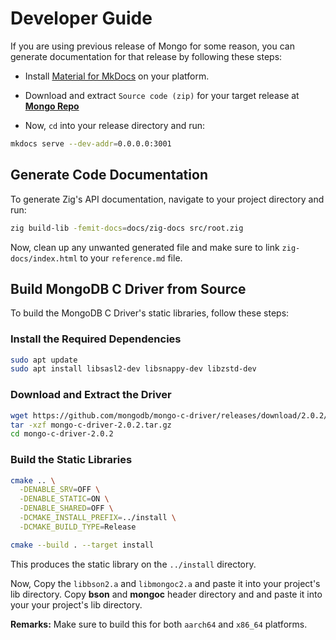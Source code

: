 # Developer Guide

If you are using previous release of Mongo for some reason, you can generate documentation for that release by following these steps:

- Install [Material for MkDocs](https://squidfunk.github.io/mkdocs-material/getting-started/) on your platform.

- Download and extract `Source code (zip)` for your target release at [**Mongo Repo**](https://github.com/bitlaab-blitz/mongo)

- Now, `cd` into your release directory and run:

```sh
mkdocs serve --dev-addr=0.0.0.0:3001
```

## Generate Code Documentation

To generate Zig's API documentation, navigate to your project directory and run:

```sh
zig build-lib -femit-docs=docs/zig-docs src/root.zig
```

Now, clean up any unwanted generated file and make sure to link `zig-docs/index.html` to your `reference.md` file.

## Build MongoDB C Driver from Source

To build the MongoDB C Driver's static libraries, follow these steps:

### Install the Required Dependencies

```sh
sudo apt update
sudo apt install libsasl2-dev libsnappy-dev libzstd-dev
```

### Download and Extract the Driver

```sh
wget https://github.com/mongodb/mongo-c-driver/releases/download/2.0.2/mongo-c-driver-2.0.2.tar.gz
tar -xzf mongo-c-driver-2.0.2.tar.gz
cd mongo-c-driver-2.0.2
```

### Build the Static Libraries

```sh
cmake .. \
  -DENABLE_SRV=OFF \
  -DENABLE_STATIC=ON \
  -DENABLE_SHARED=OFF \
  -DCMAKE_INSTALL_PREFIX=../install \
  -DCMAKE_BUILD_TYPE=Release

cmake --build . --target install
```

This produces the static library on the `../install` directory.

Now, Copy the `libbson2.a` and `libmongoc2.a` and paste it into your project's lib directory. Copy **bson** and **mongoc** header directory and and paste it into your your project's lib directory.

**Remarks:** Make sure to build this for both `aarch64` and `x86_64` platforms.
